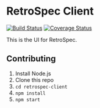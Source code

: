 # RetroSpec Client

[![Build Status](https://travis-ci.org/carbonblack/retrospec-client.svg?branch=master)](https://travis-ci.org/carbonblack/retrospec-client)
[![Coverage Status](https://coveralls.io/repos/github/carbonblack/retrospec-client/badge.svg?branch=master)](https://coveralls.io/github/carbonblack/retrospec-client?branch=master)

This is the UI for RetroSpec.

## Contributing

1. Install Node.js
2. Clone this repo
3. `cd retrospec-client`
4. `npm install`
5. `npm start`

